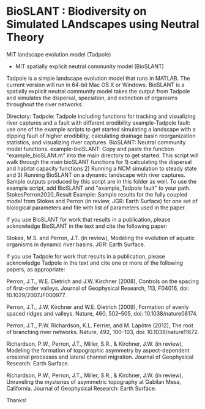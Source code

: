 # BioSLANT : Biodiversity on Simulated LAndscapes using Neutral Theory 

MIT landscape evolution model (Tadpole)
+ MIT spatially explicit neutral community model (BioSLANT)

Tadpole is a simple landscape evolution model that runs in MATLAB. The current version will run in 64-bit Mac OS X or Windows. 
BioSLANT is a spatially explicit neutral community model takes the output from Tadpole and simulates the dispersal, speciation, and extinction of organisms throughout the river networks.  

Directory: 
Tadpole: Tadpole including functions for tracking and visualizing river captures and a fault with different erodibility
example-Tadpole fault: use one of the example scripts to get started simulating a landscape with a dipping fault of higher erodibility, calculating drainage basin reorganization statistics, and visualizing river captures.
BioSLANT: Neutral community model functions.
example-bioSLANT: Copy and paste the function "example_bioSLANt.m" into the main directory to get started. This script will walk through the main bioSLANT functions for 1) calculating the dispersal and habitat capacity functions 
                  2) Running a NCM simulation to steady state and 3) Running BioSLANT on a dynamic landscape with river captures. Sample outputs produced by this script are in this folder as well.
                   To use the example script, add BioSLANT and "example_Tadpole fault" to your path. 
StokesPerron2020_Result Example: Sample results for the fully coupled model from Stokes and Perron (in review, JGR: Earth Surface) for one set of biological parameters and file with list of parameters used in the paper. 

If you use BioSLANT for work that results in a publication, please acknowledge BioSLANT in the text and cite the following paper: 

Stokes, M.S. and Perron, J.T. (in review), Modeling the evolution of aquatic organisms in dynamic river basins. JGR: Earth Surface. 

If you use Tadpole for work that results in a publication, please acknowledge Tadpole in the text and cite one or more of the following papers, as appropriate:

Perron, J.T., W.E. Dietrich and J.W. Kirchner (2008), Controls on the spacing of ﬁrst-order valleys. Journal of Geophysical Research, 113, F04016, doi: 10.1029/2007JF000977.

Perron, J.T., J.W. Kirchner and W.E. Dietrich (2009), Formation of evenly spaced ridges and valleys. Nature, 460, 502–505, doi: 10.1038/nature08174.

Perron, J.T., P.W. Richardson, K.L. Ferrier, and M. Lapôtre (2012), The root of branching river networks. Nature, 492, 100–103, doi: 10.1038/nature11672.

Richardson, P.W., Perron, J.T., Miller, S.R., & Kirchner, J.W. (in review), Modeling the formation of topographic asymmetry by aspect-dependent erosional processes and lateral channel migration. Journal of Geophysical Research: Earth Surface. 

Richardson, P.W., Perron, J.T., Miller, S.R., & Kirchner, J.W. (in review), Unraveling the mysteries of asymmetric topography at Gabilan Mesa, California. Journal of Geophysical Research: Earth Surface.

Thanks!
